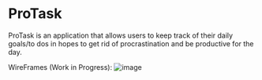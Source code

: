 
# ProTask
ProTask is an application that allows users to keep track of their daily goals/to dos in hopes to get rid of procrastination and be productive for the day.


WireFrames (Work in Progress):
![image](https://user-images.githubusercontent.com/56086743/163693261-e4bacef2-b092-4b89-aaa9-e51448726bee.png)
